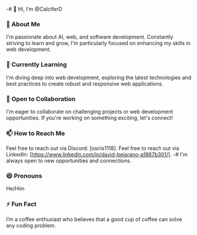 -# 👋 Hi, I’m @CalciferD

### 👀 About Me
I'm passionate about AI, web, and software development. Constantly striving to learn and grow, I'm particularly focused on enhancing my skills in web development.

### 🌱 Currently Learning
I'm diving deep into web development, exploring the latest technologies and best practices to create robust and responsive web applications.

### 💼 Open to Collaboration
I'm eager to collaborate on challenging projects or web development opportunities. If you're working on something exciting, let's connect!

### 📫 How to Reach Me
Feel free to reach out via Discord: [osiris1118].
Feel free to reach out via LinkedIn: [https://www.linkedin.com/in/david-bejarano-a1867b301/].
-# I'm always open to new opportunities and connections.

### 😄 Pronouns
He/Him

### ⚡ Fun Fact
 I’m a coffee enthusiast who believes that a good cup of coffee can solve any coding problem.



<!---
CalciferD/CalciferD is a ✨ special ✨ repository because its `README.md` (this file) appears on your GitHub profile.
You can click the Preview link to take a look at your changes.
--->

